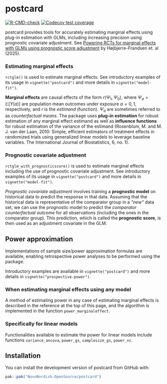 
<!-- README.md is generated from README.Rmd. Please edit that file -->

# postcard

<!-- badges: start -->

[![R-CMD-check](https://github.com/NovoNordisk-OpenSource/postcard/actions/workflows/R-CMD-check.yaml/badge.svg)](https://github.com/NovoNordisk-OpenSource/postcard/actions/workflows/R-CMD-check.yaml)
[![Codecov test
coverage](https://codecov.io/gh/NovoNordisk-OpenSource/postcard/graph/badge.svg)](https://app.codecov.io/gh/NovoNordisk-OpenSource/postcard)
<!-- badges: end -->

postcard provides tools for accurately estimating marginal effects using
plug-in estimation with GLMs, including increasing precision using
prognostic covariate adjustment. See [Powering RCTs for marginal effects
with GLMs using prognostic score
adjustment](https://arxiv.org/abs/2503.22284) by Højbjerre-Frandsen et.
al (2025).

### Estimating marginal effects

`rctglm()` is used to estimate marginal effects. See introductory
examples of its usage in `vignette("postcard")` and more details in
`vignette("model-fit")`.

**Marginal effects** are causal effects of the form $r(\Psi_1, \Psi_0)$,
where $\Psi_a=\mathbb{E}[Y(a)]$ are population mean outcomes under
exposure $a=0, 1$, respectively, and $r$ is the *estimand* (function).
$\Psi_a$ are sometimes referred to as *counterfactual means*. The
package uses **plug-in estimation** for robust estimation of any
marginal effect estimand as well as **influence functions** for robust
estimation of the variance of the estimand (Rosenblum, M. and M. J. van
der Laan, 2010: Simple, efficient estimators of treatment effects in
randomized trials using generalized linear models to leverage baseline
variables. The International Journal of Biostatistics, 6, no. 1).

### Prognostic covariate adjustment

`rctglm_with_prognosticscore()` is used to estimate marginal effects
including the use of prognostic covariate adjustment. See introductory
examples of its usage in `vignette("postcard")` and more details in
`vignette("model-fit")`.

*Prognostic covariate adjustment* involves training a **prognostic
model** on historical data to predict the response in that data.
Assuming that the historical data is representative of the comparator
group in a *“new”* data set, we can use the prognostic model to predict
the *comparator counterfactual outcome* for all observations (including
the ones in the comparator group). This prediction, which is called the
**prognostic score**, is then used as an adjustment covariate in the
GLM.

## Power approximation

Implementations of sample size/power approximation formulas are
available, enabling retrospective power analyses to be performed using
the package.

Introductory examples are available in `vignette("postcard")` and more
details in `vignette("prospective-power")`.

### When estimating marginal effects using any model

A method of estimating power in any case of estimating marginal effects
is described in the reference at the top of this page, and the algorithm
is implemented in the function `power_marginaleffect`.

### Specifically for linear models

Functionalities available to estimate the power for linear models
include functions `variance_ancova`, `power_gs`, `samplesize_gs`,
`power_nc`.

## Installation

You can install the development version of postcard from GitHub with:

``` r
pak::pak("NovoNordisk-OpenSource/postcard")
```
